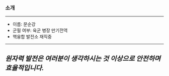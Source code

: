 ### 소개
---
- 이름: 문순강
- 군필 여부: 육군 병장 만기전역
- 핵융합 발전소 재직중

---
*원자력 발전은 여러분이 생각하시는 것 이상으로 안전하며 효율적입니다.*
---
